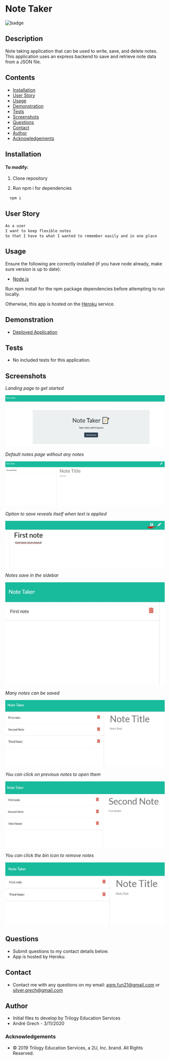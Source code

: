 # Note Taker

![badge](https://img.shields.io/badge/License-mit-green.svg)<br />

## Description

Note taking application that can be used to write, save, and delete notes. This application uses an express backend to save and retrieve note data from a JSON file.

## Contents

- [Installation](#installation)
- [User Story](#user-story)
- [Usage](#usage)
- [Demonstration](#demonstration)
- [Tests](#Tests)
- [Screenshots](#screenshots)
- [Questions](<#questions-(FAQ)>)
- [Contact](#contact)
- [Author](#authors)
- [Acknowledgements](#acknowledgements)

## Installation

#### To modify:

1. Clone repository

2. Run npm i for dependencies

```
  npm i
```

## User Story

```
As a user
I want to keep flexible notes
So that I have to what I wanted to remember easily and in one place
```

## Usage

Ensure the following are correctly installed (if you have node already, make sure version is up to date):

- [Node.js](https://nodejs.org/en/)

Run npm install for the npm package dependencies before attempting to run locally.

Otherwise, this app is hosted on the [Heroku](https://www.heroku.com) service.

## Demonstration

- [Deployed Application](https://radiant-sea-94722.herokuapp.com/)

## Tests

- No included tests for this application.

## Screenshots

_Landing page to get started_

![](./public/assets/images/landing.JPG)

_Default notes page without any notes_

![](./public/assets/images/nosaved.JPG)

_Option to save reveals itself when text is applied_

![](./public/assets/images/saveoption.JPG)

_Notes save in the sidebar_

![](./public/assets/images/onesaved.JPG)

_Many notes can be saved_

![](./public/assets/images/multiplenote.JPG)

_You can click on previous notes to open them_

![](./public/assets/images/clickopen.JPG)

_You can click the bin icon to remove notes_

![](./public/assets/images/deletebuttonremove.JPG)

## Questions

- Submit questions to my contact details below.
- App is hosted by Heroku.

## Contact

- Contact me with any questions on my email: agre.fun21@gmail.com or silver.grech@gmail.com

## Author

- Initial files to develop by Trilogy Education Services
- Andr&eacute; Grech - 3/11/2020

### Acknowledgements

- © 2019 Trilogy Education Services, a 2U, Inc. brand. All Rights Reserved.

